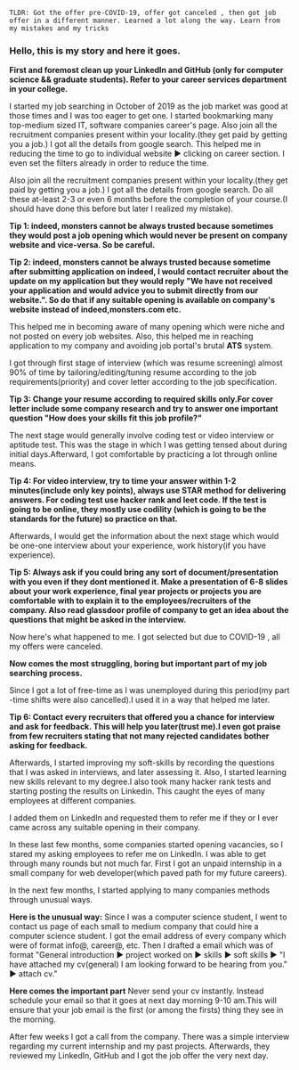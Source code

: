 `TLDR: Got the offer pre-COVID-19, offer got canceled , then got job offer in a different manner. Learned a lot along the way. Learn from my mistakes and my tricks` 

### Hello, this is my story and here it goes.

**First and foremost clean up your LinkedIn and GitHub (only for computer science && graduate students). Refer to your career services department in your college.**

I started my job searching in October of 2019 as the job market was good at those times and I was too eager to get one. I started bookmarking many top-medium sized IT, software companies career's page. Also join all the recruitment companies present within your locality.(they get paid by getting you a job.) I got all the details from google search. This helped me in reducing the time to go to individual website :arrow_forward: clicking on career section. I even set the filters already in order to reduce the time. 

Also join all the recruitment companies present within your locality.(they get paid by getting you a job.) I got all the details from google search. Do all these at-least 2-3 or even 6 months before the completion of your course.(I should have done this before but later I realized my mistake). 

**Tip 1: indeed, monsters cannot be always trusted because sometimes they would post a job opening which would never be present on company website and vice-versa. So be careful.** 

**Tip 2: indeed, monsters cannot be always trusted because sometime after submitting application on indeed, I would contact recruiter about the update on my application but they would reply "We have not received your application and would advice you to submit directly from our website.". So do that if any suitable opening is available on company's website instead of indeed,monsters.com etc.** 

This helped me in becoming aware of many opening which were niche and not posted on every job websites. Also, this helped me in reaching application to my company and avoiding job portal's brutal **ATS** system.

I got through first stage of interview (which was resume screening) almost 90% of time by tailoring/editing/tuning resume according to the job requirements(priority) and cover letter according to the job specification. 

**Tip 3: Change your resume according to required skills only.For cover letter include some company research and try to answer one important question "How does your skills fit this job profile?"**

The next stage would generally involve coding test or video interview or aptitude test. This was the stage in which I was getting tensed about during initial days.Afterward, I got comfortable by practicing a lot through online means.

**Tip 4: For video interview, try to time your answer within 1-2 minutes(include only key points), always use STAR method for delivering answers. For coding test use hacker rank and leet code. If the test is going to be online, they mostly use codility (which is going to be the standards for the future) so practice on that.**

Afterwards, I would get the information about the next stage which would be one-one interview about your experience, work history(if you have experience).

**Tip 5: Always ask if you could bring any sort of document/presentation with you even if they dont mentioned it. Make a presentation of 6-8 slides about your work experience, final year projects or projects you are comfortable with to explain it to the employees/recruiters of the company. Also read glassdoor profile of company to get an idea about the questions that might be asked in the interview.** 

Now here's what happened to me. I got selected but due to COVID-19 , all my offers were canceled. 

**Now comes the most struggling, boring but important part of my job searching process.** 

Since I got a lot of free-time as I was unemployed during this period(my part -time shifts were also cancelled).I used it in a way that helped me later.

**Tip 6: Contact every recruiters  that offered you a chance for interview and ask for feedback. This will help you later(trust me).I even got praise from few recruiters stating that not many rejected candidates bother asking for feedback.** 

Afterwards, I started improving my soft-skills by recording the questions that I was asked in interviews, and later assessing it. Also, I started learning new skills relevant to my degree.I also took many hacker rank tests and starting posting the results on Linkedin. This caught the eyes of many employees at different companies.

I added them on LinkedIn and requested them to refer me if they or I ever came across any suitable opening in their company. 

In these last few months, some companies started opening vacancies, so I stared my asking employees to refer me on LinkedIn. I was able to get through many rounds but not much far. First I got an unpaid internship in a small company for web developer(which paved path for my future careers).

In the next few months, I started applying to many companies methods through unusual ways. 

**Here is the unusual way:** Since I was a computer science student, I went to contact us page of each small to medium company that could hire a computer science student. I got the email address of every company which were of format info@, career@, etc. Then I drafted a email which was of format "General introduction :arrow_forward: project worked on :arrow_forward: skills :arrow_forward: soft skills :arrow_forward: "I have attached my cv(general) I am looking forward to be hearing from you." :arrow_forward: attach cv."

**Here comes the important part** Never send your cv instantly. Instead schedule your email so that it goes at next day morning 9-10 am.This will ensure that your job email is the first (or among the firsts) thing they see in the morning.

After few weeks I got a call from the company. There was a simple interview regarding my current internship and my past projects. Afterwards, they reviewed my LinkedIn, GitHub and I got the job offer the very next day.

